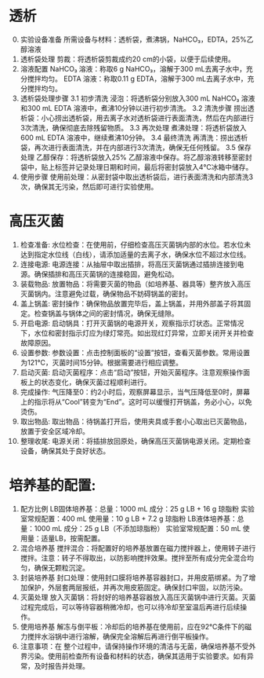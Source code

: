 # 透析
0. 实验设备准备
    所需设备与材料：透析袋，煮沸锅，NaHCO₃，EDTA，25%乙醇溶液
1. 透析袋处理
    剪裁：将透析袋剪裁成约20 cm的小袋，以便于后续使用。
2. 溶液配置
    NaHCO₃ 溶液：称取6 g NaHCO₃，溶解于300 mL去离子水中，充分搅拌均匀。
    EDTA 溶液：称取0.11 g EDTA，溶解于300 mL去离子水中，充分搅拌均匀。
3. 透析袋处理步骤
    3.1 初步清洗
    浸泡：将透析袋分别放入300 mL NaHCO₃ 溶液和300 mL EDTA 溶液中，煮沸10分钟以进行初步清洗。
    3.2 清洗步骤
    捞出透析袋：小心捞出透析袋，用去离子水对透析袋进行表面清洗，然后在内部进行3次清洗，确保彻底去除残留物质。
    3.3 再次处理
    煮沸处理：将透析袋放入600 mL EDTA 溶液中，继续煮沸10分钟。
    3.4 最终清洗
    再清洗：捞出透析袋，再次进行表面清洗，并在内部进行3次清洗，确保无任何残留。
    3.5 保存处理
    乙醇保存：将透析袋放入25% 乙醇溶液中保存。将乙醇溶液转移至密封袋中，贴上标签并记录处理日期和时间，最后将密封袋放入4℃冰箱中储存。
4. 使用步骤
    使用前处理：从密封袋中取出透析袋后，进行表面清洗和内部清洗3次，确保其无污染，然后即可进行实验使用。

# 高压灭菌
1. 检查准备: 
    水位检查：在使用前，仔细检查高压灭菌锅内部的水位。若水位未达到指定水位线（白线），请添加适量的去离子水，确保水位不超过水位线。
2. 连接电源: 
    电源连接：从抽屉中取出插排，将高压灭菌锅通过插排连接到电源。确保插排和高压灭菌锅的连接稳固，避免松动。
3. 装载物品: 
    放置物品：将需要灭菌的物品（如培养基、器具等）整齐放入高压灭菌锅内。注意避免过载，确保物品不妨碍锅盖的密封。
4. 盖上锅盖: 
    密封操作：确保物品放置完毕后，盖上锅盖，并用外部盖子将其固定。检查锅盖与锅体之间的密封情况，确保无缝隙。
5. 开启电源: 
    启动锅具：打开灭菌锅的电源开关，观察指示灯状态。正常情况下，水位和密封指示灯应为绿灯常亮。如出现红灯异常，立即关闭开关并检查故障原因。
6. 设置参数: 
    参数设置：点击控制面板的“设置”按钮，查看灭菌参数。常用设置为121℃，灭菌时间15分钟。根据需要进行相应调整。
7. 启动灭菌: 
    启动灭菌程序：点击“启动”按钮，开始灭菌程序。注意观察操作面板上的状态变化，确保灭菌过程顺利进行。
8. 完成操作: 
    气压降至0：约2小时后，观察屏幕显示，当气压降低至0时，屏幕上的指示将从“Cool”转变为“End”。这时可以缓慢打开锅盖，务必小心，以免烫伤。
9. 取出物品: 
    取出物品：待锅盖打开后，使用夹具或手套小心取出已灭菌物品，放置于安全区域冷却。
10. 整理收尾: 
    电源关闭：将插排放回原处，确保高压灭菌锅电源关闭。定期检查设备，确保其处于良好状态。

# 培养基的配置:
1. 配方比例
    LB固体培养基：总量：1000 mL 成分：25 g LB + 16 g 琼脂粉 实验室常规配置：400 mL 使用量：10 g LB + 7.2 g 琼脂粉
    LB液体培养基：总量：1000 mL 成分：25 g LB（不添加琼脂粉） 实验室常规配置：50 mL 使用量：适量LB，按需配置。
2. 混合培养基
    搅拌混合：将配置好的培养基放置在磁力搅拌器上，使用转子进行搅拌。注意：转子不得取出，以防影响搅拌效果。搅拌至所有成分完全混合均匀，确保无颗粒沉淀。
3. 封装培养基
    封口处理：使用封口膜将培养基容器封口，并用皮筋绑紧。为了增加保护，外层套两层报纸，并再次用皮筋固定。确保封口牢固，以防污染。
4. 灭菌处理
    放入灭菌锅：将封好的培养基容器放入高压灭菌锅中进行灭菌。灭菌过程完成后，可以等待容器稍微冷却，也可以待冷却至室温后再进行后续操作。
5. 使用培养基
    解冻与倒平板：冷却后的培养基在使用前，应在92℃条件下的磁力搅拌水浴锅中进行溶解，确保完全溶解后再进行倒平板操作。
6. 注意事项：在
    整个过程中，请保持操作环境的清洁与无菌，确保培养基不受外界污染。使用前检查所有设备和材料的状态，确保其适用于实验要求。如有异常，及时报告并处理。